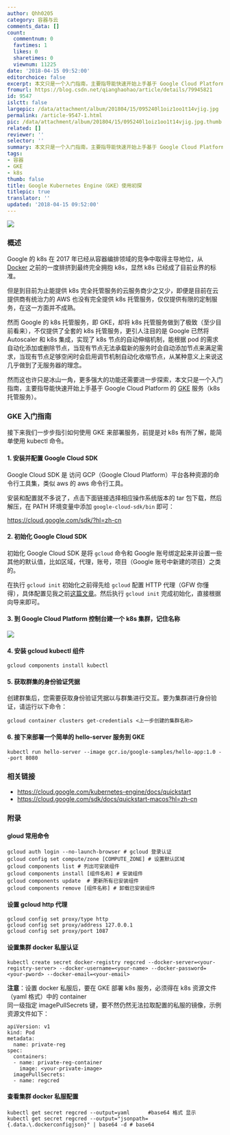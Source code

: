 ```yaml
---
author: Qhh0205
category: 容器与云
comments_data: []
count:
  commentnum: 0
  favtimes: 1
  likes: 0
  sharetimes: 0
  viewnum: 11225
date: '2018-04-15 09:52:00'
editorchoice: false
excerpt: 本文只是一个入门指南，主要指导能快速开始上手基于 Google Cloud Platform 的 GKE 服务（k8s 托管服务）。
fromurl: https://blog.csdn.net/qianghaohao/article/details/79945821
id: 9547
islctt: false
largepic: /data/attachment/album/201804/15/095240l1oiz1oo1t14vjig.jpg
permalink: /article-9547-1.html
pic: /data/attachment/album/201804/15/095240l1oiz1oo1t14vjig.jpg.thumb.jpg
related: []
reviewer: ''
selector: ''
summary: 本文只是一个入门指南，主要指导能快速开始上手基于 Google Cloud Platform 的 GKE 服务（k8s 托管服务）。
tags:
- 容器
- GKE
- k8s
thumb: false
title: Google Kubernetes Engine（GKE）使用初探
titlepic: true
translator: ''
updated: '2018-04-15 09:52:00'
---
```


![](/data/attachment/album/201804/15/095240l1oiz1oo1t14vjig.jpg)


### 概述


Google 的 k8s 在 2017 年已经从容器编排领域的竞争中取得主导地位，从 [Docker](https://www.docker.com/) 之前的一度排挤到最终完全拥抱 k8s，显然 k8s 已经成了目前业界的标准。


但是到目前为止能提供 k8s 完全托管服务的云服务商少之又少，即便是目前在云提供商有统治力的 AWS 也没有完全提供 k8s 托管服务，仅仅提供有限的定制服务，在这一方面并不成熟。


然而 Google 的 k8s 托管服务，即 GKE，却将 k8s 托管服务做到了极致（至少目前看来），不仅提供了全套的 k8s 托管服务，更引人注目的是 Google 已然将 Autoscaler 和 k8s 集成，实现了 k8s 节点的自动伸缩机制，能根据 pod 的需求自动化添加或删除节点，当现有节点无法承载新的服务时会自动添加节点来满足需求，当现有节点足够空闲时会启用调节机制自动化收缩节点，从某种意义上来说这几乎做到了无服务器的理念。


然而这也许只是冰山一角，更多强大的功能还需要进一步探索，本文只是一个入门指南，主要指导能快速开始上手基于 Google Cloud Platform 的 [GKE](https://cloud.google.com/kubernetes-engine/?hl=zh-cn) 服务（k8s 托管服务）。


### GKE 入门指南


接下来我们一步步指引如何使用 GKE 来部署服务，前提是对 k8s 有所了解，能简单使用 kubectl 命令。


#### 1. 安装并配置 Google Cloud SDK


Google Cloud SDK 是 访问 GCP（Google Cloud Platform）平台各种资源的命令行工具集，类似 aws 的 aws 命令行工具。 


安装和配置就不多说了，点击下面链接选择相应操作系统版本的 tar 包下载，然后解压，在 PATH 环境变量中添加 `google-cloud-sdk/bin` 即可： 


<https://cloud.google.com/sdk/?hl=zh-cn> 


#### 2. 初始化 Google Cloud SDK


初始化 Google Cloud SDK 是将 `gcloud` 命令和 Google 账号绑定起来并设置一些其他的默认值，比如区域，代理，账号，项目（Google 账号中新建的项目）之类的。


在执行 `gcloud init` 初始化之前得先给 `gcloud` 配置 HTTP 代理（GFW 你懂得），具体配置见我之前[这篇文章](https://blog.csdn.net/qianghaohao/article/details/79942485)。然后执行 `gcloud init` 完成初始化，直接根据向导来即可。 


#### 3. 到 Google Cloud Platform 控制台建一个 k8s 集群，记住名称


![](/data/attachment/album/201804/15/095255zryhrknfhfjqu5fd.png) 


#### 4. 安装 gcloud kubectl 组件



```
gcloud components install kubectl 
```

#### 5. 获取群集的身份验证凭据


创建群集后，您需要获取身份验证凭据以与群集进行交互。要为集群进行身份验证，请运行以下命令： 



```
gcloud container clusters get-credentials <上一步创建的集群名称> 
```

#### 6. 接下来部署一个简单的 hello-server 服务到 GKE



```
kubectl run hello-server --image gcr.io/google-samples/hello-app:1.0 --port 8080
```

### 相关链接


* <https://cloud.google.com/kubernetes-engine/docs/quickstart>
* <https://cloud.google.com/sdk/docs/quickstart-macos?hl=zh-cn>


### 附录


#### gloud 常用命令



```
gcloud auth login --no-launch-browser # gcloud 登录认证
gcloud config set compute/zone [COMPUTE_ZONE] # 设置默认区域
gcloud components list # 列出可安装组件
gcloud components install [组件名称] # 安装组件
gcloud components update  # 更新所有已安装组件
gcloud components remove [组件名称] # 卸载已安装组件
```

#### 设置 gcloud http 代理



```
gcloud config set proxy/type http
gcloud config set proxy/address 127.0.0.1
gcloud config set proxy/port 1087
```

#### 设置集群 docker 私服认证



```
kubectl create secret docker-registry regcred --docker-server=<your-registry-server> --docker-username=<your-name> --docker-password=<your-pword> --docker-email=<your-email>
```

**注意**：设置 docker 私服后，要在 GKE 部署 k8s 服务，必须得在 k8s 资源文件（yaml 格式）中的 container   
同一级指定 imagePullSecrets 键，要不然仍然无法拉取配置的私服的镜像，示例资源文件如下：



```
apiVersion: v1
kind: Pod
metadata:
  name: private-reg
spec:
  containers:
  - name: private-reg-container
    image: <your-private-image>
  imagePullSecrets:
  - name: regcred
```

#### 查看集群 docker 私服配置



```
kubectl get secret regcred --output=yaml      #base64 格式 显示
kubectl get secret regcred --output="jsonpath={.data.\.dockerconfigjson}" | base64 -d # base64
```